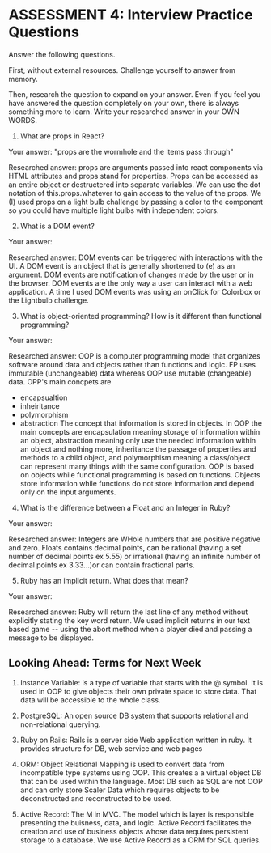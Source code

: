 # ASSESSMENT 4: Interview Practice Questions

Answer the following questions.

First, without external resources. Challenge yourself to answer from memory.

Then, research the question to expand on your answer. Even if you feel you have answered the question completely on your own, there is always something more to learn. Write your researched answer in your OWN WORDS.

1. What are props in React?

Your answer: "props are the wormhole and the items pass through"

Researched answer: props are arguments passed into react components via HTML attributes and props stand for properties. Props can be accessed as an entire object or destructered into separate variables. We can use the dot notation of this.props.whatever to gain access to the value of the props. We (I) used props on a light bulb challenge by passing a color to the component so you could have multiple light bulbs with independent colors.

2. What is a DOM event?

Your answer:

Researched answer: DOM events can be triggered with interactions with the UI. A DOM event is an object that is generally shortened to (e) as an argument. DOM events are notification of changes made by the user or in the browser. DOM events are the only way a user can interact with a web application. A time I used DOM events was using an onClick for Colorbox or the Lightbulb challenge.

3. What is object-oriented programming? How is it different than functional programming?

Your answer:

Researched answer: OOP is a computer programming model that organizes software around data and objects rather than functions and logic. FP uses immutable (unchangeable) data whereas OOP use mutable (changeable) data. OPP's main concpets are

- encapsualtion
- inheiritance
- polymorphism
- abstraction
  The concept that information is stored in objects. In OOP the main concepts are encapsulation meaning storage of information within an object, abstraction meaning only use the needed information within an object and nothing more, inheritance the passage of properties and methods to a child object, and polymorphism meaning a class/object can represent many things with the same configuration. OOP is based on objects while functional programming is based on functions. Objects store information while functions do not store information and depend only on the input arguments.

4. What is the difference between a Float and an Integer in Ruby?

Your answer:

Researched answer: Integers are WHole numbers that are positive negative and zero. Floats contains decimal points, can be rational (having a set number of decimal points ex 5.55) or irrational (having an infinite number of decimal points ex 3.33...)or can contain fractional parts. 

5. Ruby has an implicit return. What does that mean?

Your answer:

Researched answer: Ruby will return the last line of any method without explicitly stating the key word return. We used implicit returns in our text based game -- using the abort method when a player died and passing a message to be displayed. 

## Looking Ahead: Terms for Next Week

1. Instance Variable: is a type of variable that starts with the @ symbol. It is used in OOP to give objects their own private space to store data. That data will be accessible to the whole class. 

2. PostgreSQL: An open source DB system that supports relational and non-relational querying.

3. Ruby on Rails:  Rails is a server side Web application written in ruby. It provides structure for DB, web service and web pages

4. ORM: Object Relational Mapping is used to convert data from incompatible type systems using OOP. This creates a a virtual object DB that can be used within the language. Most DB such as SQL are not OOP and can only store Scaler Data which requires objects to be deconstructed and reconstructed to be used. 

5. Active Record: The M in MVC. The model which is layer is responsible presenting the buisness, data, and logic. Active Record facilitates the creation and use of business objects whose data requires persistent storage to a database.
We use Active Record as a ORM for SQL queries. 
